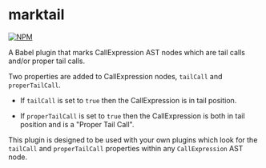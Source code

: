 # marktail

[![NPM](https://nodei.co/npm/marktail.png)](https://nodei.co/npm/marktail/)

A Babel plugin that marks CallExpression AST nodes which are tail calls and/or proper tail calls.

Two properties are added to CallExpression nodes, `tailCall` and `properTailCall`.

- If `tailCall` is set to `true` then the CallExpression is in tail position.

- If `properTailCall` is set to `true` then the CallExpression is both in tail position and is a "Proper Tail Call".

This plugin is designed to be used with your own plugins which look for the `tailCall` and `properTailCall` properties within any `CallExpression` AST node.